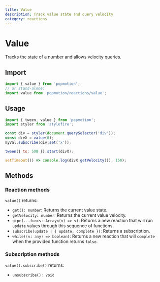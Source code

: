 ```yaml
---
title: Value
description: Track value state and query velocity
category: reactions
---
```


# Value

Tracks the state of a number and allows velocity queries.

## Import

```javascript
import { value } from 'popmotion';
// or stand-alone:
import value from 'popmotion/reactions/value';
```

## Usage

```javascript
import { tween, value } from 'popmotion';
import styler from 'stylefire';

const div = styler(document.querySelector('div'));
const divX = value(0);
myVal.subscribe(div.set('x'));

tween({ to: 500 }).start(divX);

setTimeout(() => console.log(divX.getVelocity()), 150);
```

## Methods

### Reaction methods

`value()` returns:

- `get(): number`: Returns the current value state.
- `getVelocity: number`: Returns the current value velocity.
- `pipe(...funcs: Array<(v) => v)`: Returns a new reaction that will run `update` values through this sequence of functions.
- `subscribe(update | { update, complete })`: Returns a subscription.
- `while((v: any) => boolean)`: Returns a new reaction that will `complete` when the provided function returns `false`.

### Subscription methods

`value().subscribe()` returns:

- `unsubscribe(): void`
